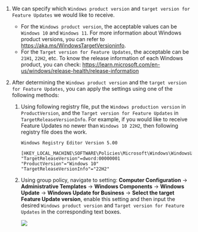 1. We can specify which `Windows product version` and `target version for Feature Updates` we would like to receive.

    - For the `Windows product version`, the acceptable values can be `Windows 10` and `Windows 11`. For more information about Windows product versions, you can refer to <https://aka.ms/WindowsTargetVersioninfo>.
    - For the `Target version for Feature Updates`, the acceptable can be `21H1`, `22H2`, etc. To know the release information of each Windows product, you can check: <https://learn.microsoft.com/en-us/windows/release-health/release-information>

2. After determining the `Windows product version` and the `target version for Feature Updates`, you can apply the settings using one of the following methods:

    1. Using following registry file, put the `Windows production version` in `ProductVersion`, and the `Target version for Feature Updates` in `TargetReleaseVersionInfo`. For example, if you would like to receive Feature Updates no newer than `Windows 10 22H2`, then following registry file does the work.

        ```
        Windows Registry Editor Version 5.00

        [HKEY_LOCAL_MACHINE\SOFTWARE\Policies\Microsoft\Windows\WindowsUpdate]
        "TargetReleaseVersion"=dword:00000001
        "ProductVersion"="Windows 10"
        "TargetReleaseVersionInfo"="22H2"
        ```

    2. Using group policy, navigate to setting: **Computer Configuration** -> **Administrative Templates** -> **Windows Components** -> **Windows Update** -> **Windows Update for Business** -> **Select the target Feature Update version**, enable this setting and then input the desired `Windows product version` and `Target version for Feature Updates` in the corresponding text boxes.

        ![](https://joji.blob.core.windows.net/recipe/specify-windowsupdate-targetreleaseversion-1.png)
